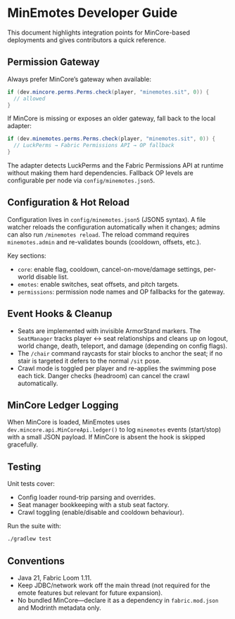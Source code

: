 # MinEmotes Developer Guide

This document highlights integration points for MinCore-based deployments and gives contributors a quick reference.

## Permission Gateway

Always prefer MinCore’s gateway when available:

```java
if (dev.mincore.perms.Perms.check(player, "minemotes.sit", 0)) {
  // allowed
}
```

If MinCore is missing or exposes an older gateway, fall back to the local adapter:

```java
if (dev.minemotes.perms.Perms.check(player, "minemotes.sit", 0)) {
  // LuckPerms → Fabric Permissions API → OP fallback
}
```

The adapter detects LuckPerms and the Fabric Permissions API at runtime without making them hard dependencies. Fallback OP levels are configurable per node via `config/minemotes.json5`.

## Configuration & Hot Reload

Configuration lives in `config/minemotes.json5` (JSON5 syntax). A file watcher reloads the configuration automatically when it changes; admins can also run `/minemotes reload`. The reload command requires `minemotes.admin` and re-validates bounds (cooldown, offsets, etc.).

Key sections:

- `core`: enable flag, cooldown, cancel-on-move/damage settings, per-world disable list.
- `emotes`: enable switches, seat offsets, and pitch targets.
- `permissions`: permission node names and OP fallbacks for the gateway.

## Event Hooks & Cleanup

- Seats are implemented with invisible ArmorStand markers. The `SeatManager` tracks player ↔ seat relationships and cleans up on logout, world change, death, teleport, and damage (depending on config flags).
- The `/chair` command raycasts for stair blocks to anchor the seat; if no stair is targeted it defers to the normal `/sit` pose.
- Crawl mode is toggled per player and re-applies the swimming pose each tick. Danger checks (headroom) can cancel the crawl automatically.

## MinCore Ledger Logging

When MinCore is loaded, MinEmotes uses `dev.mincore.api.MinCoreApi.ledger()` to log `minemotes` events (start/stop) with a small JSON payload. If MinCore is absent the hook is skipped gracefully.

## Testing

Unit tests cover:

- Config loader round-trip parsing and overrides.
- Seat manager bookkeeping with a stub seat factory.
- Crawl toggling (enable/disable and cooldown behaviour).

Run the suite with:

```bash
./gradlew test
```

## Conventions

- Java 21, Fabric Loom 1.11.
- Keep JDBC/network work off the main thread (not required for the emote features but relevant for future expansion).
- No bundled MinCore—declare it as a dependency in `fabric.mod.json` and Modrinth metadata only.
